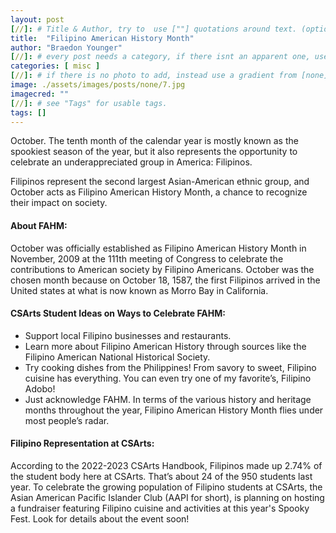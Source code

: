 ```yaml
---
layout: post
[//]: # Title & Author, try to  use [""] quotations around text. (optional, just formality).
title:  "Filipino American History Month"
author: "Braedon Younger"
[//]: # every post needs a category, if there isnt an apparent one, use [misc].
categories: [ misc ]
[//]: # if there is no photo to add, instead use a gradient from [none] folder by picking a number from 1-10. (all gradients are .jpg)
image: ./assets/images/posts/none/7.jpg
imagecred: ""
[//]: # see "Tags" for usable tags.
tags: []
---
```

October. The tenth month of the calendar year is mostly known as the spookiest season of the year, but it also represents the opportunity to celebrate an underappreciated group in America: Filipinos.

Filipinos represent the second largest Asian-American ethnic group, and October acts as Filipino American History Month, a chance to recognize their impact on society.

#### About FAHM:

October was officially established as Filipino American History Month in November, 2009 at the 111th meeting of Congress to celebrate the contributions to American society by Filipino Americans. October was the chosen month because on October 18, 1587, the first Filipinos arrived in the United states at what is now known as Morro Bay in California. 

#### CSArts Student Ideas on Ways to Celebrate FAHM:

- Support local Filipino businesses and restaurants.
- Learn more about Filipino American History through sources like the Filipino American National Historical Society.
- Try cooking dishes from the Philippines! From savory to sweet, Filipino cuisine has everything. You can even try one of my favorite’s, Filipino Adobo! 
- Just acknowledge FAHM. In terms of the various history and heritage months throughout the year, Filipino American History Month flies under most people’s radar.

#### Filipino Representation at CSArts:

According to the 2022-2023 CSArts Handbook, Filipinos made up 2.74% of the student body here at CSArts. That’s about 24 of the 950 students last year. To celebrate the growing population of Filipino students at CSArts, the Asian American Pacific Islander Club (AAPI for short), is planning on hosting a fundraiser featuring Filipino cuisine and activities at this year's Spooky Fest. Look for details about the event soon!